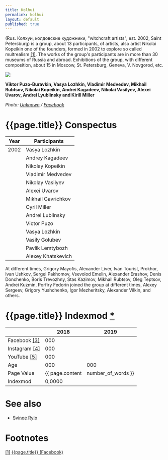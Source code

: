 ```yaml
---
title: Kolhui
permalink: kolhui
layout: default
published: true
---
```


(Rus. Колхуи, колдовские художники, "witchcraft artists", est. 2002, Saint Petersburg) is a group, about 13 participants, of artists, also artist Nikolai Kopeikin one of the founders, formed in 2002 to explore so called multrealism <span id="a1">[\[1\]](#f1)</span>. The works of the group's participants are in more than 30 museums of Russia and abroad. Exhibitions of the group, with different composition, about 15 in Moscow, St. Petersburg, Geneva, V. Novgorod, etc.

![](/encyclopedia/images/kolhui.jpg)

**Viktor Puzo-Buravkin, Vasya Lozhkin, Vladimir Medvedev, Mikhail Rubtsov, Nikolai Kopeikin, Andrei Kagadeev, Nikolai Vasilyev, Alexei Uvarov, Andrei Lyublinsky and Kirill Miller**

*Photo: [Unknown](index) / [Facebook](index)*

# {{page.title}} Conspectus

|Year|Participants|
|-|-|
|2002|Vasya Lozhkin|
||Andrey Kagadeev|
||Nikolay Kopeikin|
||Vladimir Medvedev|
||Nikolay Vasilyev|
||Alexei Uvarov|
||Mikhail Gavrichkov|
||Cyril Miller|
||Andrei Lublinsky|
||Victor Puzo|
||Vasya Lozhkin|
||Vasily Golubev|
||Pavlik Lemtybozh|
||Alexey Khatskevich|

At different times, Grigory Mayofis, Alexander Liver, Ivan Tourist, Prokhor, Ivan Ushkov, Sergei Pakhomov, Vsevolod Emelin, Alexander Erashov, Denis Donchenko, Boris Trevozhny, Stas Kazimov, Mikhail Rubtsov, Oleg Teptsov, Andrei Kuzmin, Porfiry Fedorin joined the group at different times, Alexey Sergeev, Grigory Yushchenko, Igor Mezheritsky, Alexander Vilkin, and others.

# {{page.title}} Indexmod [*](indexmod)

||2018|2019|
|-|-|-|
|Facebook <span id="a3">[\[3\]](#f3)</span>|000||
|Instagram <span id="a4">[\[4\]](#f4)</span>|000||
|YouTube <span id="a5">[\[5\]](#f5)</span>|000||
|Age|000|000|
|Page Value|{{ page.content | number_of_words }}||
|Indexmod|0,0000||

# See also

+ [Svinoe Rylo](svinoe-rylo)

# Footnotes

[[1]](#a1) <span id="f1"></span> [{{page.title}} (Facebook)](https://www.facebook.com/artcultKolhui/photos/a.503332169712332.106848.503329649712584/1234390596606482/?type=1&theater)
